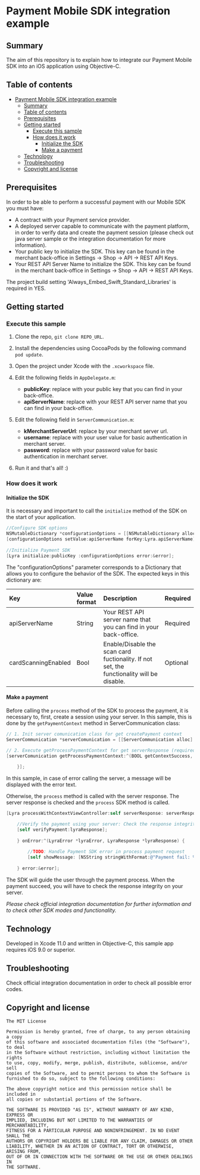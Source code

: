 # Payment Mobile SDK integration example

## Summary

The aim of this repository is to explain how to integrate our Payment Mobile SDK into an iOS application using Objective-C.


## Table of contents

- [Payment Mobile SDK integration example](#payment-mobile-sdk-integration-example)
  - [Summary](#summary)
  - [Table of contents](#table-of-contents)
  - [Prerequisites](#prerequisites)
  - [Getting started](#getting-started)
    - [Execute this sample](#execute-this-sample)
    - [How does it work](#how-does-it-work)
        - [Initialize the SDK](#initialize-the-sdk)
        - [Make a payment](#make-a-payment)
  - [Technology](#technology)
  - [Troubleshooting](#troubleshooting)
  - [Copyright and license](#copyright-and-license)

## Prerequisites

In order to be able to perform a successful payment with our Mobile SDK you must have: 
* A contract with your Payment service provider.
* A deployed server capable to communicate with the payment platform, in order to verify data and create the payment session (please check out java server sample or the integration documentation for more information).
* Your public key to initialize the SDK. This key can be found in the merchant back-office in Settings -> Shop -> API -> REST API Keys.
* Your REST API Server Name to initialize the SDK. This key can be found in the merchant back-office in Settings -> Shop -> API -> REST API Keys.

The project build setting 'Always_Embed_Swift_Standard_Libraries' is required in YES.



## Getting started

### Execute this sample

1. Clone the repo, `git clone REPO_URL`. 

2. Install the dependencies using CocoaPods by the following command `pod update`.

3. Open the project under Xcode with the `.xcworkspace` file.

3. Edit the following fields in `AppDelegate.m`:
    - **publicKey**: replace with your public key that you can find in your back-office.
    - **apiServerName**: replace with your REST API server name that you can find in your back-office.

4. Edit the following field in `ServerCommunication.m`:
    - **kMerchantServerUrl**: replace by your merchant server url.
    - **username**: replace with your user value for basic authentication in merchant server.
    - **password**: replace with your password value for basic authentication in merchant server.

5. Run it and that's all! :)

### How does it work

#### Initialize the SDK

It is necessary and important to call the `initialize` method of the SDK on the start of your application. 

```objectivec
//Configure SDK options
NSMutableDictionary *configurationOptions = [[NSMutableDictionary alloc] init];
[configurationOptions setValue:apiServerName forKey:Lyra.apiServerName];
 
//Initialize Payment SDK
[Lyra initialize:publicKey :configurationOptions error:&error];
```
The "configurationOptions" parameter corresponds to a Dictionary that allows you to configure the behavior of the SDK. The expected keys in this dictionary are:

| Key             | Value format    | Description                                                        | Required   |
| :-------------------- | :-------- | :----------------------------------------------------------------- | :--------|
| apiServerName         | String    | Your REST API server name that you can find in your back-office. | Required |
| cardScanningEnabled   | Bool    | Enable/Disable the scan card fuctionality. If not set, the functionality will be disable. | Optional |


#### Make a payment

Before calling the `process` method of the SDK to process the payment,  it is necessary to, first, create a session using your server.
In this sample, this is done by the `getPaymentContext` method in ServerCommunication class:

```objectivec
// 1. Init server comunication class for get createPayment context
ServerCommunication *serverComunication = [[ServerCommunication alloc] init];

// 2. Execute getProcessPaymentContext for get serverResponse (required param in SDK process method)
[serverComunication getProcessPaymentContext:^(BOOL getContextSuccess, NSString *serverResponse) {
     
    }];
```

In this sample, in case of error calling the server, a message will be displayed with the error text.
  
Otherwise, the `process` method is called with the server response. The server response is checked and the `process` SDK method is called.

```objectivec
[Lyra processWithContextViewController:self serverResponse: serverResponse onSuccess:^(LyraResponse *lyraResponse) {

	//Verify the payment using your server: Check the response integrity by 	verifying the hash on your server
	[self verifyPayment:lyraResponse];
            
	} onError:^(LyraError *lyraError, LyraResponse *lyraResponse) {
        
		//TODO: Handle Payment SDK error in process payment request
        [self showMessage: [NSString stringWithFormat:@"Payment fail: %@", lyraError.errorMessage]];
            
	} error:&error];
```

The SDK will guide the user through the payment process. When the payment succeed, you will have to check the response integrity on your server. 


*Please check official integration documentation for further information and to check other SDK modes and functionality.* 


## Technology

Developed in Xcode 11.0 and written in Objective-C, this sample app requires iOS 9.0 or superior.

## Troubleshooting

Check official integration documentation in order to check all possible error codes.

## Copyright and license
	The MIT License

	Permission is hereby granted, free of charge, to any person obtaining a copy
	of this software and associated documentation files (the "Software"), to deal
	in the Software without restriction, including without limitation the rights
	to use, copy, modify, merge, publish, distribute, sublicense, and/or sell
	copies of the Software, and to permit persons to whom the Software is
	furnished to do so, subject to the following conditions:

	The above copyright notice and this permission notice shall be included in
	all copies or substantial portions of the Software.

	THE SOFTWARE IS PROVIDED "AS IS", WITHOUT WARRANTY OF ANY KIND, EXPRESS OR
	IMPLIED, INCLUDING BUT NOT LIMITED TO THE WARRANTIES OF MERCHANTABILITY,
	FITNESS FOR A PARTICULAR PURPOSE AND NONINFRINGEMENT. IN NO EVENT SHALL THE
	AUTHORS OR COPYRIGHT HOLDERS BE LIABLE FOR ANY CLAIM, DAMAGES OR OTHER
	LIABILITY, WHETHER IN AN ACTION OF CONTRACT, TORT OR OTHERWISE, ARISING FROM,
	OUT OF OR IN CONNECTION WITH THE SOFTWARE OR THE USE OR OTHER DEALINGS IN
	THE SOFTWARE.

